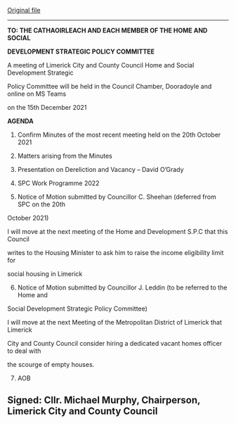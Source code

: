 [Original file](https://www.limerick.ie/sites/default/files/media/documents/2021-12/15122021_spc_agenda.pdf)

---
**TO: THE CATHAOIRLEACH AND EACH MEMBER OF THE HOME AND SOCIAL**

**DEVELOPMENT STRATEGIC POLICY COMMITTEE**

A meeting of Limerick City and County Council Home and Social Development Strategic

Policy Committee will be held in the Council Chamber, Dooradoyle and online on MS Teams

on the 15th December 2021

**AGENDA**

1. Confirm Minutes of the most recent meeting held on the 20th October 2021

2. Matters arising from the Minutes

3. Presentation on Dereliction and Vacancy – David O’Grady

4. SPC Work Programme 2022

5. Notice of Motion submitted by Councillor C. Sheehan (deferred from SPC on the 20th

October 2021)

I will move at the next meeting of the Home and Development S.P.C that this Council

writes to the Housing Minister to ask him to raise the income eligibility limit for

social housing in Limerick

6. Notice of Motion submitted by Councillor J. Leddin (to be referred to the Home and

Social Development Strategic Policy Committee)

I will move at the next Meeting of the Metropolitan District of Limerick that Limerick

City and County Council consider hiring a dedicated vacant homes officer to deal with

the scourge of empty houses.

7. AOB

Signed: Cllr. Michael Murphy, Chairperson, Limerick City and County Council
---
